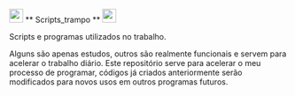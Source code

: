 <img width='25' height='25' src="https://cdn-icons-png.flaticon.com/512/5797/5797394.png"/> ** Scripts_trampo ** <img width='25' height='25' src="https://cdn-icons-png.flaticon.com/512/5797/5797394.png"/>

Scripts e programas utilizados no trabalho.

Alguns são apenas estudos, outros são realmente funcionais e servem para acelerar o trabalho diário.
Este repositório serve para acelerar o meu processo de programar, códigos já criados anteriormente
serão modificados para novos usos em outros programas futuros.

